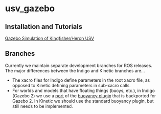 # usv_gazebo

## Installation and Tutorials

[Gazebo Simulation of Kingfisher/Heron USV](https://wiki.nps.edu/pages/viewpage.action?pageId=818282511)

## Branches
Currently we maintain separate development branches for ROS releases.  The major differences between the Indigo and Kinetic branches are...

 * The xacro files for Indigo define parameters in the root xacro file, as opposed to Kinetic defining parameters in sub-xacro calls.
 * For worlds and models that have floating things (buoys, etc.), in Indigo (Gazebo 2) we use a [port](https://github.com/bsb808/buoyancy_gazebo_plugin) of the [buoyancy plugin](http://gazebosim.org/tutorials?tut=hydrodynamics&cat=plugins) that is backported for Gazebo 2.  In Kinetic we should use the standard buoyancy plugin, but still needs to be implemented.



